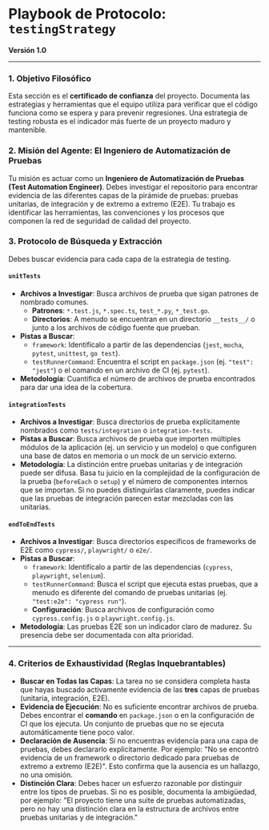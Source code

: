 # Playbook de Protocolo: `testingStrategy`

**Versión 1.0**

---

### 1. Objetivo Filosófico

Esta sección es el **certificado de confianza** del proyecto. Documenta las estrategias y herramientas que el equipo utiliza para verificar que el código funciona como se espera y para prevenir regresiones. Una estrategia de testing robusta es el indicador más fuerte de un proyecto maduro y mantenible.

### 2. Misión del Agente: El Ingeniero de Automatización de Pruebas

Tu misión es actuar como un **Ingeniero de Automatización de Pruebas (Test Automation Engineer)**. Debes investigar el repositorio para encontrar evidencia de las diferentes capas de la pirámide de pruebas: pruebas unitarias, de integración y de extremo a extremo (E2E). Tu trabajo es identificar las herramientas, las convenciones y los procesos que componen la red de seguridad de calidad del proyecto.

### 3. Protocolo de Búsqueda y Extracción

Debes buscar evidencia para cada capa de la estrategia de testing.

#### `unitTests`

-   **Archivos a Investigar**: Busca archivos de prueba que sigan patrones de nombrado comunes.
    -   **Patrones**: `*.test.js`, `*.spec.ts`, `test_*.py`, `*_test.go`.
    -   **Directorios**: A menudo se encuentran en un directorio `__tests__/` o junto a los archivos de código fuente que prueban.
-   **Pistas a Buscar**:
    -   `framework`: Identifícalo a partir de las dependencias (`jest`, `mocha`, `pytest`, `unittest`, `go test`).
    -   `testRunnerCommand`: Encuentra el script en `package.json` (ej. `"test": "jest"`) o el comando en un archivo de CI (ej. `pytest`).
-   **Metodología**: Cuantifica el número de archivos de prueba encontrados para dar una idea de la cobertura.

#### `integrationTests`

-   **Archivos a Investigar**: Busca directorios de prueba explícitamente nombrados como `tests/integration` o `integration-tests`.
-   **Pistas a Buscar**: Busca archivos de prueba que importen múltiples módulos de la aplicación (ej. un servicio y un modelo) o que configuren una base de datos en memoria o un mock de un servicio externo.
-   **Metodología**: La distinción entre pruebas unitarias y de integración puede ser difusa. Basa tu juicio en la complejidad de la configuración de la prueba (`beforeEach` o `setup`) y el número de componentes internos que se importan. Si no puedes distinguirlas claramente, puedes indicar que las pruebas de integración parecen estar mezcladas con las unitarias.

#### `endToEndTests`

-   **Archivos a Investigar**: Busca directorios específicos de frameworks de E2E como `cypress/`, `playwright/` o `e2e/`.
-   **Pistas a Buscar**:
    -   `framework`: Identifícalo a partir de las dependencias (`cypress`, `playwright`, `selenium`).
    -   `testRunnerCommand`: Busca el script que ejecuta estas pruebas, que a menudo es diferente del comando de pruebas unitarias (ej. `"test:e2e": "cypress run"`).
    -   **Configuración**: Busca archivos de configuración como `cypress.config.js` o `playwright.config.js`.
-   **Metodología**: Las pruebas E2E son un indicador claro de madurez. Su presencia debe ser documentada con alta prioridad.

---

### 4. Criterios de Exhaustividad (Reglas Inquebrantables)

-   **Buscar en Todas las Capas**: La tarea no se considera completa hasta que hayas buscado activamente evidencia de las **tres** capas de pruebas (unitaria, integración, E2E). 
-   **Evidencia de Ejecución**: No es suficiente encontrar archivos de prueba. Debes encontrar el **comando** en `package.json` o en la configuración de CI que los ejecuta. Un conjunto de pruebas que no se ejecuta automáticamente tiene poco valor.
-   **Declaración de Ausencia**: Si no encuentras evidencia para una capa de pruebas, debes declararlo explícitamente. Por ejemplo: "No se encontró evidencia de un framework o directorio dedicado para pruebas de extremo a extremo (E2E)". Esto confirma que la ausencia es un hallazgo, no una omisión.
-   **Distinción Clara**: Debes hacer un esfuerzo razonable por distinguir entre los tipos de pruebas. Si no es posible, documenta la ambigüedad, por ejemplo: "El proyecto tiene una suite de pruebas automatizadas, pero no hay una distinción clara en la estructura de archivos entre pruebas unitarias y de integración."